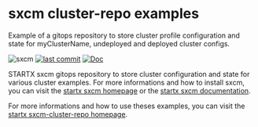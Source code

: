# sxcm cluster-repo examples

Example of a gitops repository to store cluster profile configuration and state for myClusterName, undeployed and deployed cluster configs.


![sxcm](https://img.shields.io/badge/latest-v0.0.4-blue.svg) [![last commit](https://img.shields.io/github/last-commit/startxfr/sxcm-cluster-repo.svg)](https://github.com/startxfr/sxcm) [![Doc](https://readthedocs.org/projects/sxcm-cluster-repo/badge)](https://sxcm-cluster-repo.readthedocs.io)

STARTX sxcm gitops repository to store cluster configuration and state for various cluster examples.
For more informations and how to install sxcm, you can visit the [startx sxcm homepage](https://startxfr.github.io/sxcm) or the [startx sxcm documentation](https://sxcm.readthedocs.io).

For more informations and how to use theses examples, you can visit the [startx sxcm-cluster-repo homepage](https://sxcm-cluster-repo.readthedocs.io).
